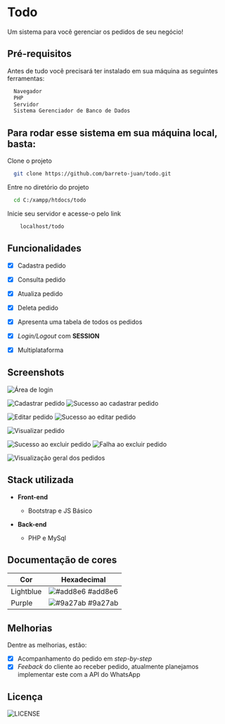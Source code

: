 
# Todo
Um sistema para você gerenciar os pedidos de seu negócio!
## Pré-requisitos

Antes de tudo você precisará ter instalado em sua máquina as seguintes ferramentas:

```bash
  Navegador
  PHP
  Servidor
  Sistema Gerenciador de Banco de Dados
```
## Para rodar esse sistema em sua máquina local, basta:

Clone o projeto

```bash
  git clone https://github.com/barreto-juan/todo.git
```

Entre no diretório do projeto

```bash
  cd C:/xampp/htdocs/todo
```

Inicie seu servidor e acesse-o pelo link
```bash
    localhost/todo
```


## Funcionalidades

- [x]  Cadastra pedido
- [x]  Consulta pedido
- [x]  Atualiza pedido
- [x]  Deleta pedido
- [x]  Apresenta uma tabela de todos os pedidos
- [x]  *Login/Logout* com **SESSION**
- [x]  Multiplataforma


## Screenshots

![Área de login](https://github.com/barreto-juan/assets/blob/main/todo/login_area.PNG)

![Cadastrar pedido](https://github.com/barreto-juan/assets/blob/main/todo/create_order.PNG)
![Sucesso ao cadastrar pedido](https://github.com/barreto-juan/assets/blob/main/todo/success_create_order.PNG)

![Editar pedido](https://github.com/barreto-juan/assets/blob/main/todo/edit_order.PNG)
![Sucesso ao editar pedido](https://github.com/barreto-juan/assets/blob/main/todo/success_edit_order.PNG)

![Visualizar pedido](https://github.com/barreto-juan/assets/blob/main/todo/read_specified_order.PNG)

![Sucesso ao excluir pedido](https://github.com/barreto-juan/assets/blob/main/todo/success_delete_order.PNG)
![Falha ao excluir pedido](https://github.com/barreto-juan/assets/blob/main/todo/fail_delete_order.PNG)

![Visualização geral dos pedidos](https://github.com/barreto-juan/assets/blob/main/todo/read_general_orders.PNG)


## Stack utilizada

- **Front-end**
    - Bootstrap e JS Básico

- **Back-end**
    - PHP e MySql

## Documentação de cores

| Cor               | Hexadecimal                                                |
| ----------------- | ---------------------------------------------------------------- |
| Lightblue       | ![#add8e6](https://via.placeholder.com/10/add8e6?text=+) #add8e6 |
| Purple       | ![#9a27ab](https://via.placeholder.com/10/9a27ab?text=+) #9a27ab |


## Melhorias

Dentre as melhorias, estão:
- [x]  Acompanhamento do pedido em *step-by-step*
- [x]  *Feeback* do cliente ao receber pedido, atualmente planejamos implementar este com a API do WhatsApp
## Licença
![LICENSE](https://img.shields.io/github/license/barreto-juan/todo?style=for-the-badge&color=green)
